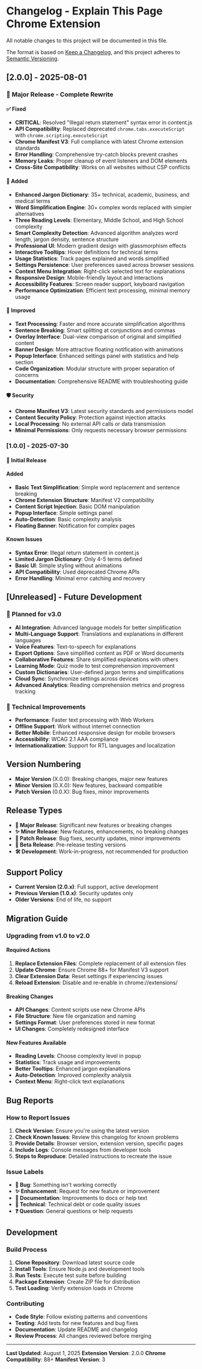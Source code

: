 # Changelog - Explain This Page Chrome Extension

All notable changes to this project will be documented in this file.

The format is based on [Keep a Changelog](https://keepachangelog.com/en/1.0.0/),
and this project adheres to [Semantic Versioning](https://semver.org/spec/v2.0.0.html).

## [2.0.0] - 2025-08-01

### 🚀 Major Release - Complete Rewrite

#### ✅ Fixed
- **CRITICAL**: Resolved "Illegal return statement" syntax error in content.js
- **API Compatibility**: Replaced deprecated `chrome.tabs.executeScript` with `chrome.scripting.executeScript`
- **Chrome Manifest V3**: Full compliance with latest Chrome extension standards
- **Error Handling**: Comprehensive try-catch blocks prevent crashes
- **Memory Leaks**: Proper cleanup of event listeners and DOM elements
- **Cross-Site Compatibility**: Works on all websites without CSP conflicts

#### 🎉 Added
- **Enhanced Jargon Dictionary**: 35+ technical, academic, business, and medical terms
- **Word Simplification Engine**: 30+ complex words replaced with simpler alternatives
- **Three Reading Levels**: Elementary, Middle School, and High School complexity
- **Smart Complexity Detection**: Advanced algorithm analyzes word length, jargon density, sentence structure
- **Professional UI**: Modern gradient design with glassmorphism effects
- **Interactive Tooltips**: Hover definitions for technical terms
- **Usage Statistics**: Track pages explained and words simplified
- **Settings Persistence**: User preferences saved across browser sessions
- **Context Menu Integration**: Right-click selected text for explanations
- **Responsive Design**: Mobile-friendly layout and interactions
- **Accessibility Features**: Screen reader support, keyboard navigation
- **Performance Optimization**: Efficient text processing, minimal memory usage

#### 🔧 Improved
- **Text Processing**: Faster and more accurate simplification algorithms
- **Sentence Breaking**: Smart splitting at conjunctions and commas
- **Overlay Interface**: Dual-view comparison of original and simplified content
- **Banner Design**: More attractive floating notification with animations
- **Popup Interface**: Enhanced settings panel with statistics and help section
- **Code Organization**: Modular structure with proper separation of concerns
- **Documentation**: Comprehensive README with troubleshooting guide

#### 🛡️ Security
- **Chrome Manifest V3**: Latest security standards and permissions model
- **Content Security Policy**: Protection against injection attacks
- **Local Processing**: No external API calls or data transmission
- **Minimal Permissions**: Only requests necessary browser permissions

### [1.0.0] - 2025-07-30

#### 🎯 Initial Release

#### Added
- **Basic Text Simplification**: Simple word replacement and sentence breaking
- **Chrome Extension Structure**: Manifest V2 compatibility
- **Content Script Injection**: Basic DOM manipulation
- **Popup Interface**: Simple settings panel
- **Auto-Detection**: Basic complexity analysis
- **Floating Banner**: Notification for complex pages

#### Known Issues
- **Syntax Error**: Illegal return statement in content.js
- **Limited Jargon Dictionary**: Only 4-5 terms defined
- **Basic UI**: Simple styling without animations
- **API Compatibility**: Used deprecated Chrome APIs
- **Error Handling**: Minimal error catching and recovery

## [Unreleased] - Future Development

### 🔮 Planned for v3.0
- **AI Integration**: Advanced language models for better simplification
- **Multi-Language Support**: Translations and explanations in different languages
- **Voice Features**: Text-to-speech for explanations
- **Export Options**: Save simplified content as PDF or Word documents
- **Collaborative Features**: Share simplified explanations with others
- **Learning Mode**: Quiz mode to test comprehension improvement
- **Custom Dictionaries**: User-defined jargon terms and simplifications
- **Cloud Sync**: Synchronize settings across devices
- **Advanced Analytics**: Reading comprehension metrics and progress tracking

### 🔧 Technical Improvements
- **Performance**: Faster text processing with Web Workers
- **Offline Support**: Work without internet connection
- **Better Mobile**: Enhanced responsive design for mobile browsers
- **Accessibility**: WCAG 2.1 AAA compliance
- **Internationalization**: Support for RTL languages and localization

## Version Numbering

- **Major Version** (X.0.0): Breaking changes, major new features
- **Minor Version** (0.X.0): New features, backward compatible
- **Patch Version** (0.0.X): Bug fixes, minor improvements

## Release Types

- **🚀 Major Release**: Significant new features or breaking changes
- **✨ Minor Release**: New features, enhancements, no breaking changes
- **🔧 Patch Release**: Bug fixes, security updates, minor improvements
- **🚧 Beta Release**: Pre-release testing versions
- **🛠️ Development**: Work-in-progress, not recommended for production

## Support Policy

- **Current Version (2.0.x)**: Full support, active development
- **Previous Version (1.0.x)**: Security updates only
- **Older Versions**: End of life, no support

## Migration Guide

### Upgrading from v1.0 to v2.0

#### Required Actions
1. **Replace Extension Files**: Complete replacement of all extension files
2. **Update Chrome**: Ensure Chrome 88+ for Manifest V3 support
3. **Clear Extension Data**: Reset settings if experiencing issues
4. **Reload Extension**: Disable and re-enable in chrome://extensions/

#### Breaking Changes
- **API Changes**: Content scripts use new Chrome APIs
- **File Structure**: New file organization and naming
- **Settings Format**: User preferences stored in new format
- **UI Changes**: Completely redesigned interface

#### New Features Available
- **Reading Levels**: Choose complexity level in popup
- **Statistics**: Track usage and improvements
- **Better Tooltips**: Enhanced jargon explanations
- **Auto-Detection**: Improved complexity analysis
- **Context Menu**: Right-click text explanations

## Bug Reports

### How to Report Issues
1. **Check Version**: Ensure you're using the latest version
2. **Check Known Issues**: Review this changelog for known problems
3. **Provide Details**: Browser version, extension version, specific pages
4. **Include Logs**: Console messages from developer tools
5. **Steps to Reproduce**: Detailed instructions to recreate the issue

### Issue Labels
- **🐛 Bug**: Something isn't working correctly
- **✨ Enhancement**: Request for new feature or improvement
- **📖 Documentation**: Improvements to docs or help text
- **🔧 Technical**: Technical debt or code quality issues
- **❓ Question**: General questions or help requests

## Development

### Build Process
1. **Clone Repository**: Download latest source code
2. **Install Tools**: Ensure Node.js and development tools
3. **Run Tests**: Execute test suite before building
4. **Package Extension**: Create ZIP file for distribution
5. **Test Loading**: Verify extension loads in Chrome

### Contributing
- **Code Style**: Follow existing patterns and conventions
- **Testing**: Add tests for new features and bug fixes
- **Documentation**: Update README and changelog
- **Review Process**: All changes reviewed before merging

---

**Last Updated**: August 1, 2025
**Extension Version**: 2.0.0
**Chrome Compatibility**: 88+
**Manifest Version**: 3